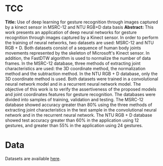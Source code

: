 # TCC
**Title:** Use of deep learning for gesture recognition through images captured by a kinect sensor in MSRC-12 and NTU RGB+D data basis 
**Abstract:** This work presents an application of deep neural networks for gesture recognition through images captured by a Kinect sensor. In order to perform the training of neural networks, two datasets are used: MSRC-12 and NTU RGB + D. Both datasets consist of a sequence of human body joints movements represented by the skeleton of Microsoft's Kinect sensor. In addition, the FastDTW algorithm is used to normalize the number of data frames. In the MSRC-12 database, three methods of extracting joint characteristics are used: the 3D coordinate method, the normalization method and the subtraction method. In the NTU RGB + D database, only the 3D coordinate method is used. Both datasets were trained in a convolutional neural network model and in a recurrent neural network model. The objective of this work is to verify the assertiveness of the proposed models and joint coordinates features for gesture recognition. The databases were divided into samples of training, validation and testing. The MSRC-12 database showed accuracy greater than 80% using the three methods of extracting joint characteristics in the test sample in the convolutional neural network and in the recurrent neural network. The NTU RGB + D database showed test accuracy greater than 60% in the application using 12 gestures, and greater than 55% in the application using 24 gestures.

# Data
Datasets are available [here](https://drive.google.com/drive/folders/19wRvK5Zq7aI9SG-zGZlwbj6ta1db1s7U?usp=sharing).
